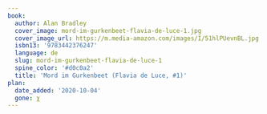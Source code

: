 ```yaml
---
book:
  author: Alan Bradley
  cover_image: mord-im-gurkenbeet-flavia-de-luce-1.jpg
  cover_image_url: https://m.media-amazon.com/images/I/51hlPUevnBL.jpg
  isbn13: '9783442376247'
  language: de
  slug: mord-im-gurkenbeet-flavia-de-luce-1
  spine_color: '#d0c0a2'
  title: 'Mord im Gurkenbeet (Flavia de Luce, #1)'
plan:
  date_added: '2020-10-04'
  gone: χ
---
```

